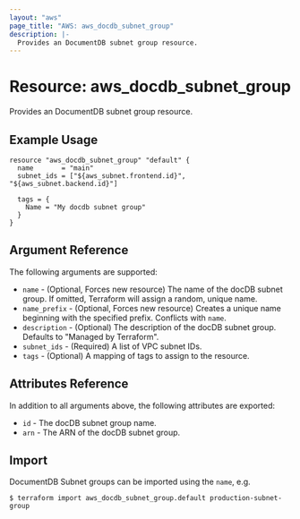 ```yaml
---
layout: "aws"
page_title: "AWS: aws_docdb_subnet_group"
description: |-
  Provides an DocumentDB subnet group resource.
---
```


# Resource: aws_docdb_subnet_group

Provides an DocumentDB subnet group resource.

## Example Usage

```hcl
resource "aws_docdb_subnet_group" "default" {
  name       = "main"
  subnet_ids = ["${aws_subnet.frontend.id}", "${aws_subnet.backend.id}"]

  tags = {
    Name = "My docdb subnet group"
  }
}
```

## Argument Reference

The following arguments are supported:

* `name` - (Optional, Forces new resource) The name of the docDB subnet group. If omitted, Terraform will assign a random, unique name.
* `name_prefix` - (Optional, Forces new resource) Creates a unique name beginning with the specified prefix. Conflicts with `name`.
* `description` - (Optional) The description of the docDB subnet group. Defaults to "Managed by Terraform".
* `subnet_ids` - (Required) A list of VPC subnet IDs.
* `tags` - (Optional) A mapping of tags to assign to the resource.

## Attributes Reference

In addition to all arguments above, the following attributes are exported:

* `id` - The docDB subnet group name.
* `arn` - The ARN of the docDB subnet group.


## Import

DocumentDB Subnet groups can be imported using the `name`, e.g.

```
$ terraform import aws_docdb_subnet_group.default production-subnet-group
```
